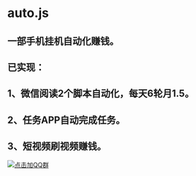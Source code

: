# auto.js
## 一部手机挂机自动化赚钱。

## 已实现：
## 1、微信阅读2个脚本自动化，每天6轮月1.5。
## 2、任务APP自动完成任务。
## 3、短视频刷视频赚钱。









<a target="_blank" href="https://qm.qq.com/cgi-bin/qm/qr?k=ZgvYJLhMMLoksy5CR9vWs4d6hTckcUj0&jump_from=webapi&authKey=9s6LayOtmVH6dqBYI6+Buv1QCYQASsKCYSKp6XJRhbzfAtNgKU1IB4hyTUiJOARS"><img border="0" src="//pub.idqqimg.com/wpa/images/group.png" alt="点击加QQ群" title="点击加QQ群"></a>
